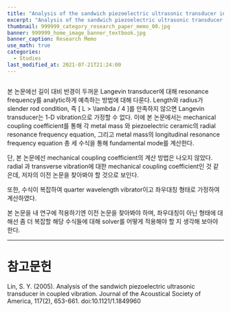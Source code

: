 ```yaml
---
title: "Analysis of the sandwich piezoelectric ultrasonic transducer in coupled vibration"
excerpt: "Analysis of the sandwich piezoelectric ultrasonic transducer in coupled vibration"
thumbnail: 999999_category_research_paper_memo_00.jpg
banner: 999999_home_image_banner_textbook.jpg
banner_caption: Research Memo
use_math: true
categories:
  - Studies
last_modified_at: 2021-07-21T21:24:00
---
```


<figure class="align-center" style="width: 600px">
  <a href="/assets/images/210721_research_paper_memo_00_00.jpg">
  <img src="{{ site.url }}{{ site.baseurl }}/assets/images/210721_research_paper_memo_00_00.jpg" alt="">
  </a>
</figure>

본 논문에선 길이 대비 반경이 두꺼운 Langevin transducer에 대해 resonance frequency를 analytic하게 예측하는 방법에 대해 다룬다. Length와 radius가 slender rod condition, 즉 \[ L > \lambda / 4 \]를 만족하지 않으면 Langevin transducer는 1-D vibration으로 가정할 수 없다. 이에 본 논문에서는 mechanical coupling coefficient를 통해 각 metal mass 와 piezoelectric ceramic의 radial resonance frequency equation, 그리고 metal mass의 longitudinal resonance frequency equation 총 세 수식을 통해 fundamental mode를 계산한다.

단, 본 논문에선 mechanical coupling coefficient의 계산 방법은 나오지 않았다. radial 과 transverse vibration에 대한 mechanical coupling coefficient인 것 같은데, 저자의 이전 논문을 찾아봐야 할 것으로 보인다.

또한, 수식이 복잡하여 quarter wavelength vibrator이고 좌우대칭 형태로 가정하여 계산하였다.

본 논문을 내 연구에 적용하기엔 이전 논문을 찾아봐야 하며, 좌우대칭이 아닌 형태에 대해선 좀 더 복잡할 해당 수식들에 대해 solver를 어떻게 적용해야 할 지 생각해 보아야 한다.

- - -
# 참고문헌

Lin, S. Y. (2005). Analysis of the sandwich piezoelectric ultrasonic transducer in coupled vibration. Journal of the Acoustical Society of America, 117(2), 653-661. doi:10.1121/1.1849960
